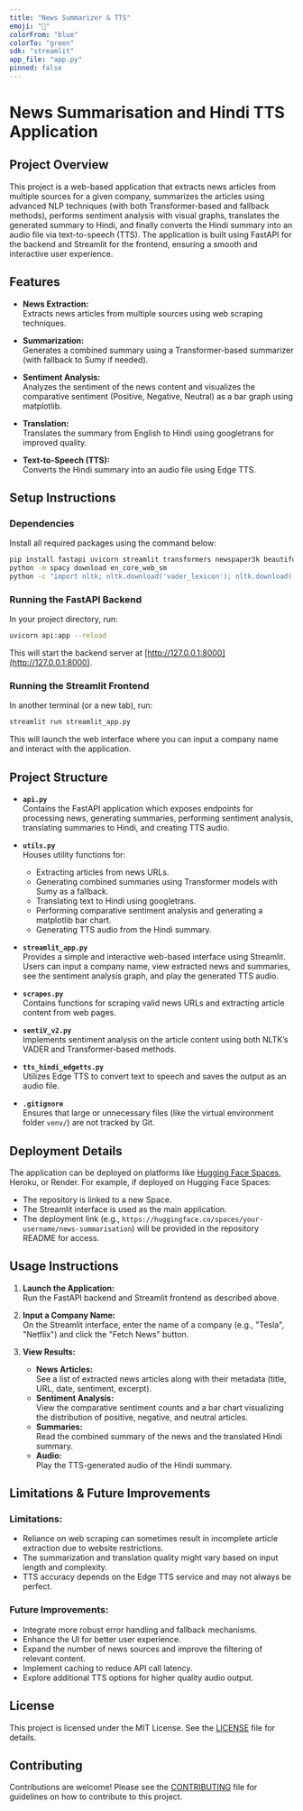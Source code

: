 ```yaml
---
title: "News Summarizer & TTS"
emoji: "📰"
colorFrom: "blue"
colorTo: "green"
sdk: "streamlit"
app_file: "app.py"
pinned: false
---
```

# News Summarisation and Hindi TTS Application

## Project Overview

This project is a web-based application that extracts news articles from multiple sources for a given company, summarizes the articles using advanced NLP techniques (with both Transformer-based and fallback methods), performs sentiment analysis with visual graphs, translates the generated summary to Hindi, and finally converts the Hindi summary into an audio file via text-to-speech (TTS). The application is built using FastAPI for the backend and Streamlit for the frontend, ensuring a smooth and interactive user experience.

## Features

- **News Extraction:**  
  Extracts news articles from multiple sources using web scraping techniques.

- **Summarization:**  
  Generates a combined summary using a Transformer-based summarizer (with fallback to Sumy if needed).

- **Sentiment Analysis:**  
  Analyzes the sentiment of the news content and visualizes the comparative sentiment (Positive, Negative, Neutral) as a bar graph using matplotlib.

- **Translation:**  
  Translates the summary from English to Hindi using googletrans for improved quality.

- **Text-to-Speech (TTS):**  
  Converts the Hindi summary into an audio file using Edge TTS.

## Setup Instructions

### Dependencies

Install all required packages using the command below:

```bash
pip install fastapi uvicorn streamlit transformers newspaper3k beautifulsoup4 edge-tts selenium webdriver-manager spacy nltk sumy sacremoses requests googletrans==4.0.0-rc1 matplotlib
python -m spacy download en_core_web_sm
python -c "import nltk; nltk.download('vader_lexicon'); nltk.download('punkt')"
```

### Running the FastAPI Backend

In your project directory, run:

```bash
uvicorn api:app --reload
```

This will start the backend server at [http://127.0.0.1:8000](http://127.0.0.1:8000).

### Running the Streamlit Frontend

In another terminal (or a new tab), run:

```bash
streamlit run streamlit_app.py
```

This will launch the web interface where you can input a company name and interact with the application.

## Project Structure

- **`api.py`**  
  Contains the FastAPI application which exposes endpoints for processing news, generating summaries, performing sentiment analysis, translating summaries to Hindi, and creating TTS audio.

- **`utils.py`**  
  Houses utility functions for:
  - Extracting articles from news URLs.
  - Generating combined summaries using Transformer models with Sumy as a fallback.
  - Translating text to Hindi using googletrans.
  - Performing comparative sentiment analysis and generating a matplotlib bar chart.
  - Generating TTS audio from the Hindi summary.

- **`streamlit_app.py`**  
  Provides a simple and interactive web-based interface using Streamlit. Users can input a company name, view extracted news and summaries, see the sentiment analysis graph, and play the generated TTS audio.

- **`scrapes.py`**  
  Contains functions for scraping valid news URLs and extracting article content from web pages.

- **`sentiV_v2.py`**  
  Implements sentiment analysis on the article content using both NLTK’s VADER and Transformer-based methods.

- **`tts_hindi_edgetts.py`**  
  Utilizes Edge TTS to convert text to speech and saves the output as an audio file.

- **`.gitignore`**  
  Ensures that large or unnecessary files (like the virtual environment folder `venv/`) are not tracked by Git.

## Deployment Details

The application can be deployed on platforms like [Hugging Face Spaces](https://huggingface.co/spaces), Heroku, or Render. For example, if deployed on Hugging Face Spaces:

- The repository is linked to a new Space.
- The Streamlit interface is used as the main application.
- The deployment link (e.g., `https://huggingface.co/spaces/your-username/news-summarisation`) will be provided in the repository README for access.

## Usage Instructions

1. **Launch the Application:**  
   Run the FastAPI backend and Streamlit frontend as described above.

2. **Input a Company Name:**  
   On the Streamlit interface, enter the name of a company (e.g., "Tesla", "Netflix") and click the "Fetch News" button.

3. **View Results:**  
   - **News Articles:**  
     See a list of extracted news articles along with their metadata (title, URL, date, sentiment, excerpt).
   - **Sentiment Analysis:**  
     View the comparative sentiment counts and a bar chart visualizing the distribution of positive, negative, and neutral articles.
   - **Summaries:**  
     Read the combined summary of the news and the translated Hindi summary.
   - **Audio:**  
     Play the TTS-generated audio of the Hindi summary.

## Limitations & Future Improvements

### Limitations:

- Reliance on web scraping can sometimes result in incomplete article extraction due to website restrictions.
- The summarization and translation quality might vary based on input length and complexity.
- TTS accuracy depends on the Edge TTS service and may not always be perfect.

### Future Improvements:

- Integrate more robust error handling and fallback mechanisms.
- Enhance the UI for better user experience.
- Expand the number of news sources and improve the filtering of relevant content.
- Implement caching to reduce API call latency.
- Explore additional TTS options for higher quality audio output.

## License

This project is licensed under the MIT License. See the [LICENSE](LICENSE) file for details.

## Contributing

Contributions are welcome! Please see the [CONTRIBUTING](CONTRIBUTING.md) file for guidelines on how to contribute to this project.
